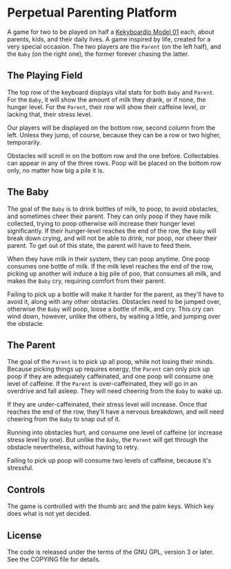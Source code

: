 Perpetual Parenting Platform
============================

A game for two to be played on half a [Kekyboardio Model 01][model01] each,
about parents, kids, and their daily lives. A game inspired by life, created for
a very special occasion. The two players are the `Parent` (on the left half),
and the `Baby` (on the right one), the former forever chasing the latter.

 [model01]: https://shop.keyboard.io/

The Playing Field
-----------------

The top row of the keyboard displays vital stats for both `Baby` and `Parent`.
For the `Baby`, it will show the amount of milk they drank, or if none, the
hunger level. For the `Parent`, their row will show their caffeine level, or
lacking that, their stress level.

Our players will be displayed on the bottom row, second column from the left.
Unless they jump, of course, because they can be a row or two higher,
temporarily.

Obstacles will scroll in on the bottom row and the one before. Collectables can
appear in any of the three rows. Poop will be placed on the bottom row only, no
matter how big a pile it is.

The Baby
--------

The goal of the `Baby` is to drink bottles of milk, to poop, to avoid obstacles,
and sometimes cheer their parent. They can only poop if they have milk
collected, trying to poop otherwise will increase their hunger level
significantly. If their hunger-level reaches the end of the row, the `Baby` will
break down crying, and will not be able to drink, nor poop, nor cheer their
parent. To get out of this state, the parent will have to feed them.

When they have milk in their system, they can poop anytime. One poop consumes
one bottle of milk. If the milk level reaches the end of the row, picking up
another will induce a big pile of poo, that consumes all milk, and makes the
`Baby` cry, requiring comfort from their parent.

Failing to pick up a bottle will make it harder for the parent, as they'll have
to avoid it, along with any other obstacles. Obstacles need to be jumped over,
otherwise the `Baby` will poop, loose a bottle of milk, and cry. This cry can
wind down, however, unlike the others, by waiting a little, and jumping over the
obstacle.

The Parent
----------

The goal of the `Parent` is to pick up all poop, while not losing their minds.
Because picking things up requires energy, the `Parent` can only pick up poop if
they are adequately caffeinated, and one poop will consume one level of
caffeine. If the `Parent` is over-caffeinated, they will go in an overdrive and
fall asleep. They will need cheering from the `Baby` to wake up.

If they are under-caffeinated, their stress level will increase. Once that
reaches the end of the row, they'll have a nervous breakdown, and will need
cheering from the `Baby` to snap out of it.

Running into obstacles hurt, and consume one level of caffeine (or increase
stress level by one). But unlike the `Baby`, the `Parent` will get through the
obstacle nevertheless, without having to retry.

Failing to pick up poop will consume two levels of caffeine, because it's
stressful.

Controls
--------

The game is controlled with the thumb arc and the palm keys. Which key does what
is not yet decided.

License
-------

The code is released under the terms of the GNU GPL, version 3 or later. See the
COPYING file for details.
